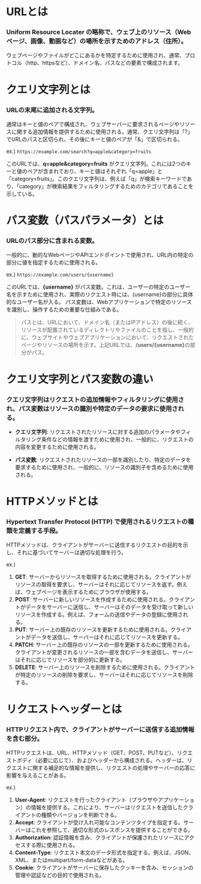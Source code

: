 # URLとは
### Uniform Resource Locater の略称で、ウェブ上のリソース（Webページ、画像、動画など）の場所を示すためのアドレス（住所）。
ウェブページやファイルがどこにあるかを特定するために使用され、通常、プロトコル（http、httpsなど）、ドメイン名、パスなどの要素で構成されます。

# クエリ文字列とは
### URLの末尾に追加される文字列。
通常はキーと値のペアで構成され、ウェブサーバーに要求されるページやリソースに関する追加情報を提供するために使用される。通常、クエリ文字列は「?」でURLのパスと区切られ、その後にキーと値のペアが「&」で区切られる。

ex.)
`https://example.com/search?q=apple&category=fruits`

このURLでは、**q=apple&category=fruits** がクエリ文字列。これには2つのキーと値のペアが含まれており、キーと値はそれぞれ「q=apple」と「category=fruits」。このクエリ文字列は、例えば「q」が検索キーワードであり、「category」が検索結果をフィルタリングするためのカテゴリであることを示している。

# パス変数（パスパラメータ）とは
### URLのパス部分に含まれる変数。
一般的に、動的なWebページやAPIエンドポイントで使用され、URL内の特定の部分に値を指定するために使用される。

ex.)
`https://example.com/users/{username}`

このURLでは、<strong>{username}</strong> がパス変数。これは、ユーザーの特定のユーザー名を示すために使用され、実際のリクエスト時には、{username}の部分に具体的なユーザー名が入る。
パス変数は、Webアプリケーションで特定のリソースを識別し、操作するための重要な仕組みである。

> パスとは、URLにおいて、ドメイン名（またはIPアドレス）の後に続く、リソースが配置されているディレクトリやファイルのことを指し、一般的に、ウェブサイトやウェブアプリケーションにおいて、リクエストされたページやリソースの場所を示す。上記URLでは、<strong>/users/{username}</strong>の部分がパス。

# クエリ文字列とパス変数の違い
### クエリ文字列はリクエストの追加情報やフィルタリングに使用され、パス変数はリソースの識別や特定のデータの要求に使用される。
- **クエリ文字列**:
リクエストされたリソースに対する追加のパラメータやフィルタリング条件などの情報を渡すために使用され、一般的に、リクエストの内容を変更するために使用される。

- **パス変数**:
リクエストされたリソースの一部を識別したり、特定のデータを要求するために使用され、一般的に、リソースの識別子を含めるために使用される。

# HTTPメソッドとは
### Hypertext Transfer Protocol (HTTP) で使用されるリクエストの種類を定義する手段。
HTTPメソッドは、クライアントがサーバーに送信するリクエストの目的を示し、それに基づいてサーバーは適切な処理を行う。

ex.)
1. **GET**: サーバーからリソースを取得するために使用される。クライアントがリソースの取得を要求し、サーバーはそれに応じてリソースを返す。例えば、ウェブページを表示するためにブラウザが使用する。
2. **POST**: サーバーに新しいリソースを作成するために使用される。クライアントがデータをサーバーに送信し、サーバーはそのデータを受け取って新しいリソースを作成する。例えば、フォームの送信やデータの登録に使用される。
3. **PUT**: サーバー上の既存のリソースを更新するために使用される。クライアントがデータを送信し、サーバーはそれに応じてリソースを更新する。
4. **PATCH**: サーバー上の既存のリソースの一部を更新するために使用される。クライアントが変更されるリソースの一部を含むデータを送信し、サーバーはそれに応じてリソースを部分的に更新する。
5. **DELETE**: サーバー上のリソースを削除するために使用される。クライアントが特定のリソースの削除を要求し、サーバーはそれに応じてリソースを削除する。

# リクエストヘッダーとは
### HTTPリクエスト内で、クライアントがサーバーに送信する追加情報を含む部分。
HTTPリクエストは、URL、HTTPメソッド（GET、POST、PUTなど）、リクエストボディ（必要に応じて）、およびヘッダーから構成される。ヘッダーは、リクエストに関する補足的な情報を提供し、リクエストの処理やサーバーの応答に影響を与えることがある。

ex.)
1. **User-Agent**: リクエストを行ったクライアント（ブラウザやアプリケーション）の情報を提供する。これにより、サーバーはリクエストを送信したクライアントの種類やバージョンを判断できる。
2. **Accept**: クライアントが受け入れ可能なコンテンツタイプを指定する。サーバーはこれを参照して、適切な形式のレスポンスを提供することができる。
3. **Authorization**: 認証情報を含み、クライアントが保護されたリソースにアクセスする際に使用される。
4. **Content-Type**: リクエスト本文のデータ形式を指定する。例えば、JSON、XML、またはmultipart/form-dataなどがある。
5. **Cookie**: クライアントがサーバーに保存したクッキーを含み、セッションの管理や認証などの目的で使用される。

